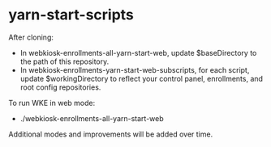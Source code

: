 # yarn-start-scripts

After cloning:
- In webkiosk-enrollments-all-yarn-start-web, update $baseDirectory to the path of this repository.
- In webkiosk-enrollments-yarn-start-web-subscripts, for each script, update $workingDirectory to reflect your control panel, enrollments, and root config repositories.

To run WKE in web mode:
- ./webkiosk-enrollments-all-yarn-start-web

Additional modes and improvements will be added over time.